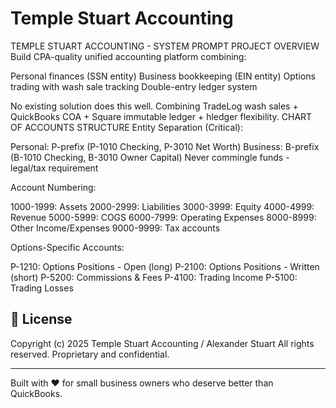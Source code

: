 # Temple Stuart Accounting

TEMPLE STUART ACCOUNTING - SYSTEM PROMPT
PROJECT OVERVIEW
Build CPA-quality unified accounting platform combining:

Personal finances (SSN entity)
Business bookkeeping (EIN entity)
Options trading with wash sale tracking
Double-entry ledger system

No existing solution does this well. Combining TradeLog wash sales + QuickBooks COA + Square immutable ledger + hledger flexibility.
CHART OF ACCOUNTS STRUCTURE
Entity Separation (Critical):

Personal: P-prefix (P-1010 Checking, P-3010 Net Worth)
Business: B-prefix (B-1010 Checking, B-3010 Owner Capital)
Never commingle funds - legal/tax requirement

Account Numbering:

1000-1999: Assets
2000-2999: Liabilities
3000-3999: Equity
4000-4999: Revenue
5000-5999: COGS
6000-7999: Operating Expenses
8000-8999: Other Income/Expenses
9000-9999: Tax accounts

Options-Specific Accounts:

P-1210: Options Positions - Open (long)
P-2100: Options Positions - Written (short)
P-5200: Commissions & Fees
P-4100: Trading Income
P-5100: Trading Losses

## 📝 License

Copyright (c) 2025 Temple Stuart Accounting / Alexander Stuart
All rights reserved. Proprietary and confidential.

---

Built with ❤️ for small business owners who deserve better than QuickBooks.
